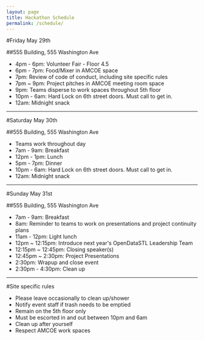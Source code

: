 ```yaml
---
layout: page
title: Hackathon Schedule
permalink: /schedule/
---
```


#Friday May 29th  
  
##555 Building, 555 Washington Ave  
  
  * 4pm - 6pm: Volunteer Fair - Floor 4.5  
  * 6pm - 7pm: Food/Mixer in AMCOE space  
  * 7pm: Review of code of conduct, including site specific rules
  * 7pm ~ 9pm: Project pitches in AMCOE meeting room space  
  * 9pm: Teams disperse to work spaces throughout 5th floor  
  * 10pm - 6am: Hard Lock on 6th street doors. Must call to get in.  
  * 12am: Midnight snack  
  
-----
  
#Saturday May 30th  
  
##555 Building, 555 Washington Ave  
  
  * Teams work throughout day  
  * 7am - 9am: Breakfast  
  * 12pm - 1pm: Lunch  
  * 5pm - 7pm: Dinner  
  * 10pm - 6am: Hard Lock on 6th street doors. Must call to get in.  
  * 12am: Midnight snack  
  
-----  

#Sunday May 31st  

##555 Building, 555 Washington Ave  
  
  * 7am - 9am: Breakfast  
  * 8am: Reminder to teams to work on presentations and project continuity plans  
  * 11am - 12pm: Light lunch  
  * 12pm ~ 12:15pm: Introduce next year's OpenDataSTL Leadership Team  
  * 12:15pm ~ 12:45pm: Closing speaker(s)  
  * 12:45pm ~ 2:30pm: Project Presentations  
  * 2:30pm: Wrapup and close event  
  * 2:30pm - 4:30pm: Clean up  

-----
  
#Site specific rules
  * Please leave occasionally to clean up/shower  
  * Notify event staff if trash needs to be emptied  
  * Remain on the 5th floor only  
  * Must be escorted in and out between 10pm and 6am  
  * Clean up after yourself  
  * Respect AMCOE work spaces
